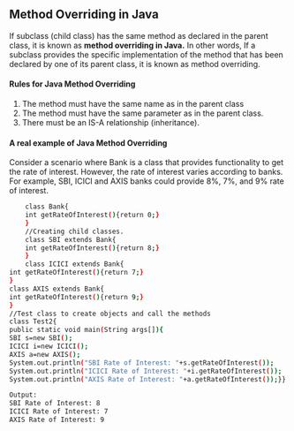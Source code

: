 ## Method Overriding in Java
If subclass (child class) has the same method as declared in the parent class, it is known as **method overriding in Java.** In other words, If a subclass provides the specific implementation of the method that has been declared by one of its parent class, it is known as method overriding.
#### Rules for Java Method Overriding
1.	The method must have the same name as in the parent class
2.	The method must have the same parameter as in the parent class.
3.	There must be an IS-A relationship (inheritance).
#### A real example of Java Method Overriding
Consider a scenario where Bank is a class that provides functionality to get the rate of interest. However, the rate of interest varies according to banks. For example, SBI, ICICI and AXIS banks could provide 8%, 7%, and 9% rate of interest.
```sh
	class Bank{  
	int getRateOfInterest(){return 0;}  
	}  
	//Creating child classes.  
	class SBI extends Bank{  
	int getRateOfInterest(){return 8;}  
	}  
	class ICICI extends Bank{  
int getRateOfInterest(){return 7;}  
}  
class AXIS extends Bank{  
int getRateOfInterest(){return 9;}  
}  
//Test class to create objects and call the methods  
class Test2{  
public static void main(String args[]){  
SBI s=new SBI();  
ICICI i=new ICICI();  
AXIS a=new AXIS();  
System.out.println("SBI Rate of Interest: "+s.getRateOfInterest());  
System.out.println("ICICI Rate of Interest: "+i.getRateOfInterest());  
System.out.println("AXIS Rate of Interest: "+a.getRateOfInterest());}}  

```
```sh
Output:
SBI Rate of Interest: 8
ICICI Rate of Interest: 7
AXIS Rate of Interest: 9

```
